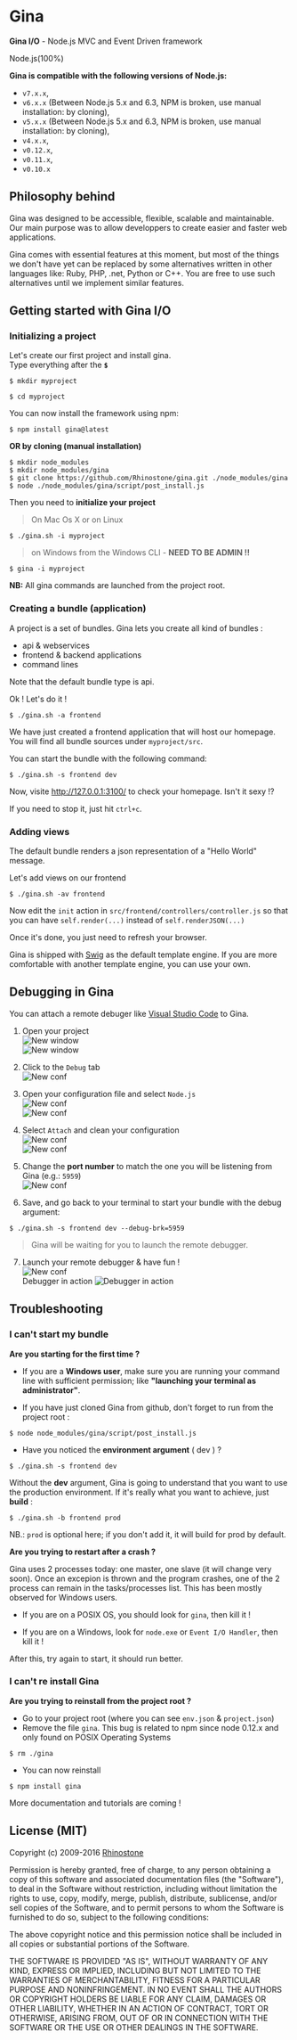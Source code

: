 # Gina
<strong>Gina I/O</strong> - Node.js MVC and Event Driven framework


Node.js(100%)

__Gina is compatible with the following versions of Node.js:__
- `v7.x.x`,
- `v6.x.x` (Between Node.js 5.x and 6.3, NPM is broken, use manual installation: by cloning),
- `v5.x.x` (Between Node.js 5.x and 6.3, NPM is broken, use manual installation: by cloning),
- `v4.x.x`,
- `v0.12.x`, 
- `v0.11.x`,
- `v0.10.x`

## Philosophy behind

Gina was designed to be accessible, flexible, scalable and maintainable. Our main purpose was to allow developpers to create easier and faster web applications.

Gina comes with essential features at this moment, but most of the things we don't have yet can be replaced by some alternatives written in other languages like: Ruby, PHP, .net, Python or C++. You are free to use such alternatives until we implement similar features.

## Getting started with Gina I/O

### Initializing a project
Let's create our first project and install gina.   
Type everything after the __`$`__

``` tty
$ mkdir myproject
```

``` tty
$ cd myproject
```

You can now install the framework using npm:

```  tty
$ npm install gina@latest
```
**OR by cloning (manual installation)**
```tty
$ mkdir node_modules
$ mkdir node_modules/gina
$ git clone https://github.com/Rhinostone/gina.git ./node_modules/gina
$ node ./node_modules/gina/script/post_install.js
```

Then you need to __initialize your project__

> On Mac Os X or on Linux

```  tty
$ ./gina.sh -i myproject
```

> on Windows from the Windows CLI - __NEED TO BE ADMIN !!__

```  tty
$ gina -i myproject
```


__NB:__ All gina commands are launched from the project root.

### Creating a bundle (application)

A project is a set of bundles. Gina lets you create all kind of bundles :
* api & webservices
* frontend & backend applications
* command lines

Note that the default bundle type is api.

Ok ! Let's do it !

``` tty
$ ./gina.sh -a frontend
```

We have just created a frontend application that will host our homepage.
You will find all bundle sources under `myproject/src`.

You can start the bundle with the following command:

```tty
$ ./gina.sh -s frontend dev
```
Now, visite http://127.0.0.1:3100/  to check your homepage.
Isn't it sexy !?

If you need to stop it, just hit `ctrl+c`.


### Adding views

The default bundle renders a json representation of a "Hello World" message.

Let's add views on our frontend

```tty
$ ./gina.sh -av frontend
```
Now edit the `init` action in `src/frontend/controllers/controller.js` so that you can have `self.render(...)` instead of `self.renderJSON(...)`

Once it's done, you just need to refresh your browser.

Gina is shipped with [Swig](http://paularmstrong.github.io/swig/docs/api/) as the default template engine. If you are more comfortable with another template engine, you can use your own.

## Debugging in Gina

You can attach a remote debuger like [Visual Studio Code](https://code.visualstudio.com/Download) to Gina.

1. Open your project   
![New window](./documentation/img/debug-new1.png)   
![New window](./documentation/img/debug-new2.png)   
2. Click to the `Debug` tab   
![New conf](./documentation/img/debug-conf1.png)   
3. Open your configuration file and select `Node.js`   
![New conf](./documentation/img/debug-conf2.png)   
![New conf](./documentation/img/debug-conf3.png)   
4. Select `Attach` and clean your configuration   
![New conf](./documentation/img/debug-conf4.png)   
![New conf](./documentation/img/debug-conf5.png)   
5. Change the __port number__ to match the one you will be listening from Gina (e.g.: `5959`)   
![New conf](./documentation/img/debug-conf6.png)   

6. Save, and go back to your terminal to start your bundle with the debug argument:
```tty 
$ ./gina.sh -s frontend dev --debug-brk=5959
```
> Gina will be waiting for you to launch the remote debugger.

7. Launch your remote debugger & have fun !   
![New conf](./documentation/img/debug-conf7.png)   
	Debugger in action
    ![Debugger in action](./documentation/img/debug-start.png)   

## Troubleshooting

### I can't start my bundle

__Are you starting for the first time ?__

- If you are a __Windows user__, make sure you are running your command line with sufficient permission; like __"launching your terminal as administrator"__.


- If you have just cloned Gina from github, don't forget to run from the project root :
```tty
$ node node_modules/gina/script/post_install.js
```

- Have you noticed the __environment argument__ ( dev ) ?
``` tty
$ ./gina.sh -s frontend dev
```
Without the __dev__ argument, Gina is going to understand that you want to use the production environment. If it's really what you want to achieve, just __build__ :
```tty
$ ./gina.sh -b frontend prod
```
NB.: `prod` is optional here; if you don't add it, it will build for prod by default.


__Are you trying to restart after a crash ?__

Gina uses 2 processes today: one master, one slave (it will change very soon). Once an excepion is thrown and the program crashes, one of the 2 process can remain in the tasks/processes list.
This has been mostly observed for Windows users.

- If you are on a POSIX OS, you should look for `gina`, then kill it !

- If you are on a Windows, look for `node.exe` or  `Event I/O Handler`, then kill it !

After this, try again to start, it should run better.

### I can't re install Gina

__Are you trying to reinstall from the project root ?__

- Go to your project root (where you can see `env.json` & `project.json`)
- Remove the file `gina`. This bug is related to npm since node 0.12.x and only found on POSIX Operating Systems
``` tty
$ rm ./gina
```
- You can now reinstall
``` tty
$ npm install gina
```


More documentation and tutorials are coming !


## License (MIT)

Copyright (c) 2009-2016 [Rhinostone](http://www.rhinostone.com/)

Permission is hereby granted, free of charge, to any person obtaining a copy
of this software and associated documentation files (the "Software"), to deal
in the Software without restriction, including without limitation the rights
to use, copy, modify, merge, publish, distribute, sublicense, and/or sell
copies of the Software, and to permit persons to whom the Software is furnished
to do so, subject to the following conditions:

The above copyright notice and this permission notice shall be included in all
copies or substantial portions of the Software.

THE SOFTWARE IS PROVIDED "AS IS", WITHOUT WARRANTY OF ANY KIND, EXPRESS OR
IMPLIED, INCLUDING BUT NOT LIMITED TO THE WARRANTIES OF MERCHANTABILITY,
FITNESS FOR A PARTICULAR PURPOSE AND NONINFRINGEMENT. IN NO EVENT SHALL THE
AUTHORS OR COPYRIGHT HOLDERS BE LIABLE FOR ANY CLAIM, DAMAGES OR OTHER
LIABILITY, WHETHER IN AN ACTION OF CONTRACT, TORT OR OTHERWISE, ARISING FROM,
OUT OF OR IN CONNECTION WITH THE SOFTWARE OR THE USE OR OTHER DEALINGS IN
THE SOFTWARE.